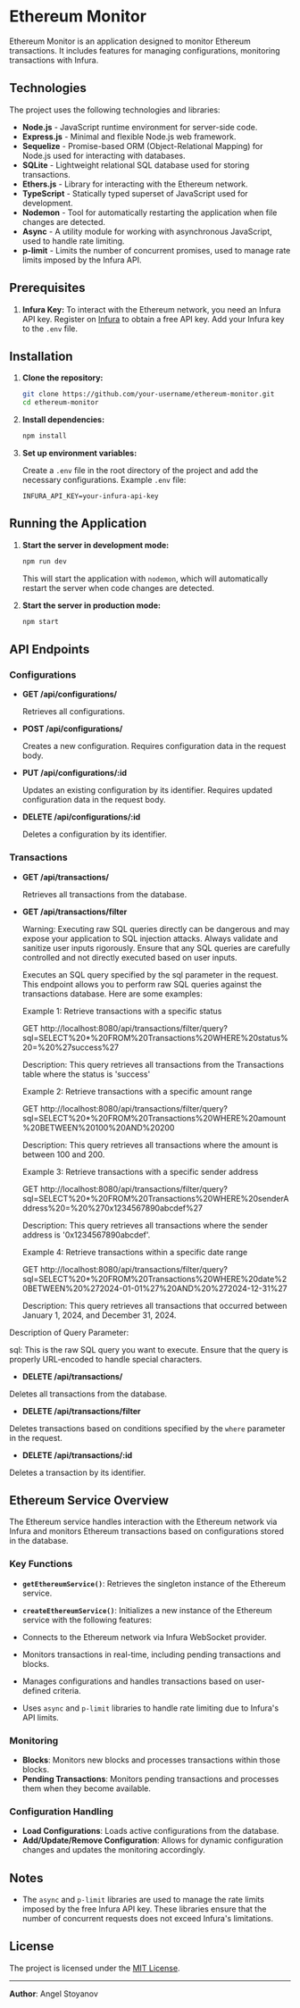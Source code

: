 # Ethereum Monitor

Ethereum Monitor is an application designed to monitor Ethereum transactions. It includes features for managing configurations, monitoring transactions with Infura.

## Technologies

The project uses the following technologies and libraries:

- **Node.js** - JavaScript runtime environment for server-side code.
- **Express.js** - Minimal and flexible Node.js web framework.
- **Sequelize** - Promise-based ORM (Object-Relational Mapping) for Node.js used for interacting with databases.
- **SQLite** - Lightweight relational SQL database used for storing transactions.
- **Ethers.js** - Library for interacting with the Ethereum network.
- **TypeScript** - Statically typed superset of JavaScript used for development.
- **Nodemon** - Tool for automatically restarting the application when file changes are detected.
- **Async** - A utility module for working with asynchronous JavaScript, used to handle rate limiting.
- **p-limit** - Limits the number of concurrent promises, used to manage rate limits imposed by the Infura API.

## Prerequisites

1. **Infura Key:**
   To interact with the Ethereum network, you need an Infura API key. Register on [Infura](https://infura.io/) to obtain a free API key. Add your Infura key to the `.env` file.

## Installation

1. **Clone the repository:**

    ```bash
    git clone https://github.com/your-username/ethereum-monitor.git
    cd ethereum-monitor
    ```

2. **Install dependencies:**

    ```bash
    npm install
    ```

3. **Set up environment variables:**

    Create a `.env` file in the root directory of the project and add the necessary configurations. Example `.env` file:

    ```env
    INFURA_API_KEY=your-infura-api-key
    ```

## Running the Application

1. **Start the server in development mode:**

    ```bash
    npm run dev
    ```

    This will start the application with `nodemon`, which will automatically restart the server when code changes are detected.

2. **Start the server in production mode:**

    ```bash
    npm start
    ```

## API Endpoints

### Configurations

- **GET /api/configurations/**

  Retrieves all configurations.

- **POST /api/configurations/**

  Creates a new configuration. Requires configuration data in the request body.

- **PUT /api/configurations/:id**

  Updates an existing configuration by its identifier. Requires updated configuration data in the request body.

- **DELETE /api/configurations/:id**

  Deletes a configuration by its identifier.

### Transactions

- **GET /api/transactions/**

  Retrieves all transactions from the database.

- **GET /api/transactions/filter**

   Warning: Executing raw SQL queries directly can be dangerous and may expose your application to SQL injection attacks. Always validate and sanitize user inputs rigorously. Ensure that any SQL queries are carefully controlled and not directly executed based on user inputs.

  Executes an SQL query specified by the sql parameter in the request. This endpoint allows you to perform raw SQL queries against the transactions database. Here are some examples:

  Example 1: Retrieve transactions with a specific status

  GET http://localhost:8080/api/transactions/filter/query?sql=SELECT%20*%20FROM%20Transactions%20WHERE%20status%20=%20%27success%27

  Description: This query retrieves all transactions from the Transactions table where the status is 'success'

  Example 2: Retrieve transactions with a specific amount range

  GET http://localhost:8080/api/transactions/filter/query?sql=SELECT%20*%20FROM%20Transactions%20WHERE%20amount%20BETWEEN%20100%20AND%20200

  Description: This query retrieves all transactions where the amount is between 100 and 200.

  Example 3: Retrieve transactions with a specific sender address

  GET http://localhost:8080/api/transactions/filter/query?sql=SELECT%20*%20FROM%20Transactions%20WHERE%20senderAddress%20=%20%270x1234567890abcdef%27

  Description: This query retrieves all transactions where the sender address is '0x1234567890abcdef'.

  Example 4: Retrieve transactions within a specific date range
  
  GET http://localhost:8080/api/transactions/filter/query?sql=SELECT%20*%20FROM%20Transactions%20WHERE%20date%20BETWEEN%20%272024-01-01%27%20AND%20%272024-12-31%27

  Description: This query retrieves all transactions that occurred between January 1, 2024, and December 31, 2024.

Description of Query Parameter:

sql: This is the raw SQL query you want to execute. Ensure that the query is properly URL-encoded to handle special characters.

- **DELETE /api/transactions/**

Deletes all transactions from the database.

- **DELETE /api/transactions/filter**

Deletes transactions based on conditions specified by the `where` parameter in the request.

- **DELETE /api/transactions/:id**

Deletes a transaction by its identifier.

## Ethereum Service Overview

The Ethereum service handles interaction with the Ethereum network via Infura and monitors Ethereum transactions based on configurations stored in the database.

### Key Functions

- **`getEthereumService()`**: Retrieves the singleton instance of the Ethereum service.

- **`createEthereumService()`**: Initializes a new instance of the Ethereum service with the following features:
- Connects to the Ethereum network via Infura WebSocket provider.
- Monitors transactions in real-time, including pending transactions and blocks.
- Manages configurations and handles transactions based on user-defined criteria.
- Uses `async` and `p-limit` libraries to handle rate limiting due to Infura's API limits.

### Monitoring

- **Blocks**: Monitors new blocks and processes transactions within those blocks.
- **Pending Transactions**: Monitors pending transactions and processes them when they become available.

### Configuration Handling

- **Load Configurations**: Loads active configurations from the database.
- **Add/Update/Remove Configuration**: Allows for dynamic configuration changes and updates the monitoring accordingly.

## Notes

- The `async` and `p-limit` libraries are used to manage the rate limits imposed by the free Infura API key. These libraries ensure that the number of concurrent requests does not exceed Infura's limitations.

## License

The project is licensed under the [MIT License](LICENSE).

---

**Author**: Angel Stoyanov